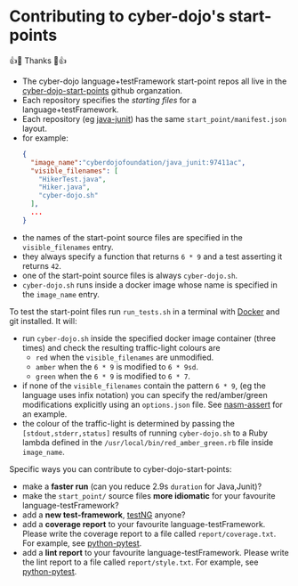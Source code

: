 
# Contributing to cyber-dojo's start-points

:+1::tada: Thanks :tada::+1:

- The cyber-dojo language+testFramework start-point repos all live in the [cyber-dojo-start-points](https://github.com/cyber-dojo-start-points) github organzation.
- Each repository specifies the *starting files* for a language+testFramework.
- Each repository (eg [java-junit](https://github.com/cyber-dojo-start-points/java-junit)) has the same
`start_point/manifest.json` layout.
- for example:
  ```json
  {
    "image_name":"cyberdojofoundation/java_junit:97411ac",
    "visible_filenames": [
      "HikerTest.java",
      "Hiker.java",
      "cyber-dojo.sh"
    ],
    ...      
  }
  ```
- the names of the start-point source files are specified in the `visible_filenames` entry.
- they always specify a function that returns `6 * 9` and a test asserting it returns `42`.
- one of the start-point source files is always `cyber-dojo.sh`.
- `cyber-dojo.sh` runs inside a docker image whose name is specified in the `image_name` entry.


To test the start-point files run `run_tests.sh` in a terminal with [Docker](https://docs.docker.com/install/)
and git installed. It will:
- run `cyber-dojo.sh` inside the specified docker image container (three times) and check
  the resulting traffic-light colours are
    - `red` when the `visible_filenames` are unmodified.
    - `amber` when the `6 * 9` is modified to `6 * 9sd`.
    - `green` when the `6 * 9` is modified to `6 * 7`.
- if none of the `visible_filenames` contain the pattern `6 * 9`, (eg the language uses infix
  notation) you can specify the red/amber/green modifications explicitly using an `options.json`
  file. See [nasm-assert](https://github.com/cyber-dojo-start-points/nasm-assert/blob/master/start_point/options.json) for an example.
- the colour of the traffic-light is determined by passing the `[stdout,stderr,status]` results of
running `cyber-dojo.sh` to a Ruby lambda defined in the `/usr/local/bin/red_amber_green.rb` file
inside `image_name`.


Specific ways you can contribute to cyber-dojo-start-points:

- make a **faster run** (can you reduce 2.9s `duration` for Java,Junit)?
- make the `start_point/` source files **more idiomatic** for your favourite language-testFramework?
- add a **new test-framework**, [testNG](https://testng.org/doc/index.html) anyone?
- add a **coverage report** to your favourite language-testFramework.
  Please write the coverage report to a file called `report/coverage.txt`.
  For example, see [python-pytest](https://github.com/cyber-dojo-languages/python-pytest/blob/master/start_point/cyber-dojo.sh).
- add a **lint report** to your favourite language-testFramework.
  Please write the lint report to a file called `report/style.txt`.
  For example, see [python-pytest](https://github.com/cyber-dojo-languages/python-pytest/blob/master/start_point/cyber-dojo.sh).
